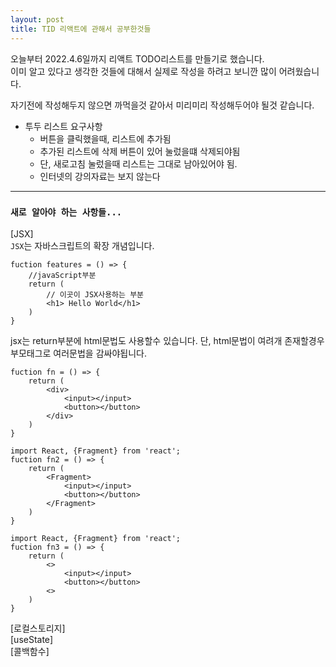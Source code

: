 ```yaml
---
layout: post
title: TID 리액트에 관해서 공부한것들
---
```


오늘부터 2022.4.6일까지 리액트 TODO리스트를 만들기로 했습니다.  
이미 알고 있다고 생각한 것들에 대해서 실제로 작성을 하려고 보니깐 많이 어려웠습니다.

자기전에 작성해두지 않으면 까먹을것 같아서 미리미리 작성해두어야 될것 같습니다.

- 투두 리스트 요구사항
    - 버튼을 클릭했을때, 리스트에 추가됨
    - 추가된 리스트에 삭제 버튼이 있어 눌렀을떄 삭제되야됨
    - 단, 새로고침 눌렀을때  리스트는 그대로 남아있어야 됨.
    - 인터넷의 강의자료는 보지 않는다

 - - -
 ### `새로 알아야 하는 사항들...`

 [JSX]  
`JSX`는 자바스크립트의 확장 개념입니다.
```JSX
fuction features = () => {
    //javaScript부분
    return (
        // 이곳이 JSX사용하는 부분
        <h1> Hello World</h1>
    )
}
```
jsx는 return부분에 html문법도 사용할수 있습니다.
단, html문법이 여려개 존재할경우 부모태그로 여러문법을 감싸야됩니다.
```JSX
fuction fn = () => {
    return (
        <div>
            <input></input>
            <button></button>
        </div>
    )
}

import React, {Fragment} from 'react';
fuction fn2 = () => {
    return (
        <Fragment>
            <input></input>
            <button></button>
        </Fragment>
    )
}

import React, {Fragment} from 'react';
fuction fn3 = () => {
    return (
        <>
            <input></input>
            <button></button>
        <>
    )
}
```
 [로컬스토리지]  
 [useState]  
 [콜백함수]  

